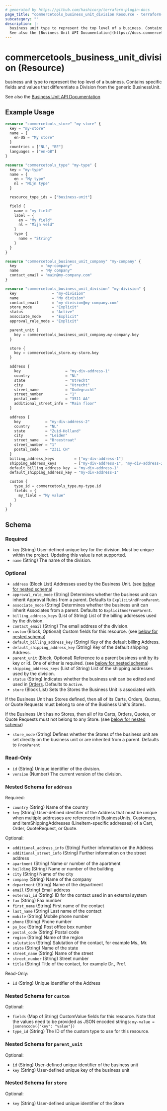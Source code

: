 ```yaml
---
# generated by https://github.com/hashicorp/terraform-plugin-docs
page_title: "commercetools_business_unit_division Resource - terraform-provider-commercetools"
subcategory: ""
description: |-
  business unit type to represent the top level of a business. Contains specific fields and values that differentiate a Division from the generic BusinessUnit.
  See also the [Business Unit API Documentation](https://docs.commercetools.com/api/projects/business-units)
---
```


# commercetools_business_unit_division (Resource)

business unit type to represent the top level of a business. Contains specific fields and values that differentiate a Division from the generic BusinessUnit.

See also the [Business Unit API Documentation](https://docs.commercetools.com/api/projects/business-units)

## Example Usage

```terraform
resource "commercetools_store" "my-store" {
  key = "my-store"
  name = {
    en-US = "My store"
  }
  countries = ["NL", "BE"]
  languages = ["en-GB"]
}

resource "commercetools_type" "my-type" {
  key = "my-type"
  name = {
    en = "My type"
    nl = "Mijn type"
  }

  resource_type_ids = ["business-unit"]

  field {
    name = "my-field"
    label = {
      en = "My field"
      nl = "Mijn veld"
    }
    type {
      name = "String"
    }
  }
}

resource "commercetools_business_unit_company" "my-company" {
  key           = "my-company"
  name          = "My company"
  contact_email = "main@my-company.com"
}

resource "commercetools_business_unit_division" "my-division" {
  key                = "my-division"
  name               = "My division"
  contact_email      = "my-division@my-company.com"
  store_mode         = "Explicit"
  status             = "Active"
  associate_mode     = "Explicit"
  approval_rule_mode = "Explicit"

  parent_unit {
    key = commercetools_business_unit_company.my-company.key
  }

  store {
    key = commercetools_store.my-store.key
  }

  address {
    key                    = "my-div-address-1"
    country                = "NL"
    state                  = "Utrecht"
    city                   = "Utrecht"
    street_name            = "Oudegracht"
    street_number          = "1"
    postal_code            = "3511 AA"
    additional_street_info = "Main floor"
  }

  address {
    key           = "my-div-address-2"
    country       = "NL"
    state         = "Zuid-Holland"
    city          = "Leiden"
    street_name   = "Breestraat"
    street_number = "1"
    postal_code   = "2311 CH"
  }
  billing_address_keys         = ["my-div-address-1"]
  shipping_address_keys        = ["my-div-address-1", "my-div-address-2"]
  default_billing_address_key  = "my-div-address-1"
  default_shipping_address_key = "my-div-address-1"

  custom {
    type_id = commercetools_type.my-type.id
    fields = {
      my_field = "My value"
    }
  }
}
```

<!-- schema generated by tfplugindocs -->
## Schema

### Required

- `key` (String) User-defined unique key for the division. Must be unique within the project. Updating this value is not supported.
- `name` (String) The name of the division.

### Optional

- `address` (Block List) Addresses used by the Business Unit. (see [below for nested schema](#nestedblock--address))
- `approval_rule_mode` (String) Determines whether the business unit can inherit Approval Rules from a parent. Defaults to `ExplicitAndFromParent`.
- `associate_mode` (String) Determines whether the business unit can inherit Associates from a parent. Defaults to `ExplicitAndFromParent`.
- `billing_address_keys` (List of String) List of the billing addresses used by the division.
- `contact_email` (String) The email address of the division.
- `custom` (Block, Optional) Custom fields for this resource. (see [below for nested schema](#nestedblock--custom))
- `default_billing_address_key` (String) Key of the default billing Address.
- `default_shipping_address_key` (String) Key of the default shipping Address.
- `parent_unit` (Block, Optional) Reference to a parent business unit by its key or id. One of either is required. (see [below for nested schema](#nestedblock--parent_unit))
- `shipping_address_keys` (List of String) List of the shipping addresses used by the division.
- `status` (String) Indicates whether the business unit can be edited and used in [Orders](https://docs.commercetools.com/api/projects/orders). Defaults to `Active`.
- `store` (Block List) Sets the Stores the Business Unit is associated with. 

If the Business Unit has Stores defined, then all of its Carts, Orders, Quotes, or Quote Requests must belong to one of the Business Unit's Stores.

If the Business Unit has no Stores, then all of its Carts, Orders, Quotes, or Quote Requests must not belong to any Store. (see [below for nested schema](#nestedblock--store))
- `store_mode` (String) Defines whether the Stores of the business unit are set directly on the business unit or are inherited from a parent. Defaults to `FromParent`

### Read-Only

- `id` (String) Unique identifier of the division.
- `version` (Number) The current version of the division.

<a id="nestedblock--address"></a>
### Nested Schema for `address`

Required:

- `country` (String) Name of the country
- `key` (String) User-defined identifier of the Address that must be unique when multiple addresses are referenced in BusinessUnits, Customers, and itemShippingAddresses (LineItem-specific addresses) of a Cart, Order, QuoteRequest, or Quote.

Optional:

- `additional_address_info` (String) Further information on the Address
- `additional_street_info` (String) Further information on the street address
- `apartment` (String) Name or number of the apartment
- `building` (String) Name or number of the building
- `city` (String) Name of the city
- `company` (String) Name of the company
- `department` (String) Name of the department
- `email` (String) Email address
- `external_id` (String) ID for the contact used in an external system
- `fax` (String) Fax number
- `first_name` (String) First name of the contact
- `last_name` (String) Last name of the contact
- `mobile` (String) Mobile phone number
- `phone` (String) Phone number
- `po_box` (String) Post office box number
- `postal_code` (String) Postal code
- `region` (String) Name of the region
- `salutation` (String) Salutation of the contact, for example Ms., Mr.
- `state` (String) Name of the state
- `street_name` (String) Name of the street
- `street_number` (String) Street number
- `title` (String) Title of the contact, for example Dr., Prof.

Read-Only:

- `id` (String) Unique identifier of the Address


<a id="nestedblock--custom"></a>
### Nested Schema for `custom`

Optional:

- `fields` (Map of String) CustomValue fields for this resource. Note that the values need to be provided as JSON encoded strings: `my-value = jsonencode({"key": "value"})`
- `type_id` (String) The ID of the custom type to use for this resource.


<a id="nestedblock--parent_unit"></a>
### Nested Schema for `parent_unit`

Optional:

- `id` (String) User-defined unique identifier of the business unit
- `key` (String) User-defined unique key of the business unit


<a id="nestedblock--store"></a>
### Nested Schema for `store`

Optional:

- `key` (String) User-defined unique identifier of the Store
